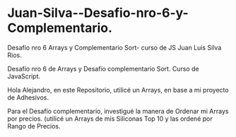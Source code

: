 # Juan-Silva--Desafio-nro-6-y-Complementario.
Desafío nro 6 Arrays y Complementario Sort- curso de JS
Juan Luis Silva Rios.

Desafío nro 6 de Arrays y Desafío complementario Sort.
Curso de JavaScript.

Hola Alejandro, en este Repositorio, utilicé un Arrays, en base a mi proyecto de
Adhesivos.

Para el Desafío complementario, investigué la manera de Ordenar mi Arrays por precios.
(utilicé un Arrays de mis Siliconas Top 10 y las ordené por Rango de Precios.
